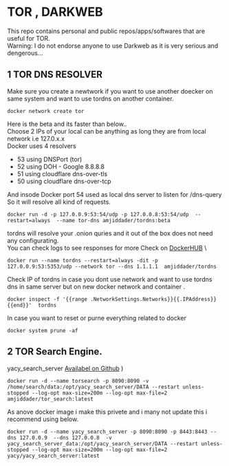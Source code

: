 # TOR , DARKWEB

This repo contains personal and public repos/apps/softwares that are useful for TOR. \
Warning: I do not endorse anyone to use Darkweb as it is very serious and dengerous...

## 1 TOR DNS RESOLVER 
Make sure you create a newtwork if you want to use another doecker on same system and want to use tordns on another container. 
```
docker network create tor
```
Here is the beta and its faster than below.. \
Choose 2 IPs of your local can be anything as long they are from local network i.e 127.0.x.x \
Docker uses 4 resolvers   

- 53 using DNSPort (tor)
- 52 using DOH - Google 8.8.8.8
- 51 using cloudflare dns-over-tls
- 50 using cloudflare dns-over-tcp

And insode Docker port 54 used as local dns server to listen for /dns-query 
So it will resolve all kind of requests. 
  
```
docker run -d -p 127.0.0.9:53:54/udp -p 127.0.0.8:53:54/udp  --restart=always  --name tor-dns amjiddader/tordns:beta 
```

tordns will resolve your .onion quries and it out of the box does not need any configurating. \
You can check logs to see responses for more Check on [DockerHUB](https://hub.docker.com/repository/docker/amjiddader/tordns) \
```
docker run --name tordns --restart=always -dit -p 127.0.0.9:53:5353/udp --network tor --dns 1.1.1.1  amjiddader/tordns
```
Check IP of tordns in case you dont use network and want to use tordns dns in same server but on new docker network and container .
```
docker inspect -f '{{range .NetworkSettings.Networks}}{{.IPAddress}} {{end}}'  tordns
```

In case you want to reset or purne everything related to docker 
```
docker system prune -af
```

## 2 TOR Search Engine. 
yacy_search_server [Availabel on Github](https://github.com/yacy/yacy_search_server) ) 

```
docker run -d --name torsearch -p 8090:8090 -v /home/search/data:/opt/yacy_search_server/DATA --restart unless-stopped --log-opt max-size=200m --log-opt max-file=2 amjiddader/tor_search:latest
```
As anove docker image i make this privete and i many not update this i recommend using below.
```
docker run -d --name yacy_search_server -p 8090:8090 -p 8443:8443 --dns 127.0.0.9  --dns 127.0.0.8  -v yacy_search_server_data:/opt/yacy_search_server/DATA --restart unless-stopped --log-opt max-size=200m --log-opt max-file=2 yacy/yacy_search_server:latest
```

